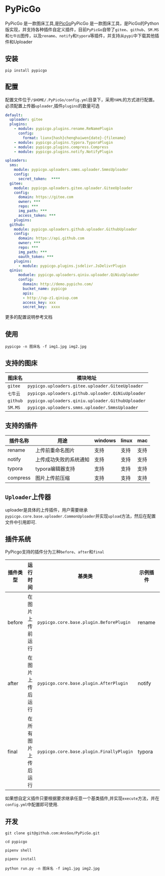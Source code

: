 # PyPicGo

PyPicGo 是一款图床工具,是[PicGo](https://github.com/PicGo/PicGo-Core)PyPicGo 是一款图床工具，是PicGo的Python版实现，并支持各种插件自定义插件，目前`PyPicGo`自带了`gitee`、`github`、`SM.MS`和`七牛云`图传，以及`rename`、`notify`和`typora`等插件，并支持从`pypi`中下载其他插件和Uploader

## 安装

```shell
pip install pypicgo
```

## 配置

配置文件位于`/$HOME/.PyPicGo/config.yml`目录下，采用`YAML`的方式进行配置。必须配置上传器`uploader`,插件`plugins`的数量可选

```yaml
default:
  uploader: gitee
  plugins:
    - module: pypicgo.plugins.rename.ReNamePlugin
      config:
        format: liunx{hash}chenghaiwen{date}-{filename}
    - module: pypicgo.plugins.typora.TyporaPlugin
    - module: pypicgo.plugins.compress.Compress
    - module: pypicgo.plugins.notify.NotifyPlugin

uploaders:
  sms:
    module: pypicgo.uploaders.smms.uploader.SmmsUploader
    config:
      secret_token:  ****
  gitee:
    module: pypicgo.uploaders.gitee.uploader.GiteeUploader
    config:
      domain: https://gitee.com
      owner: ***
      repo: ***
      img_path: ***
      access_token: ***
    plugins:
  github:
    module: pypicgo.uploaders.github.uploader.GithubUploader
    config:
      domain: https://api.github.com
      owner: ***
      repo: ***
      img_path: ***
      oauth_token: ***
    plugins:
      - module: pypicgo.plugins.jsdelivr.JsDelivrPlugin
  qiniu:
      moduele: pypicgo.uploaders.qiniu.uploader.QiNiuUploader
      config:
        domain: http://demo.pypicho.com/
        bucket_name: pypicgo
        apis:
        - http://up-z1.qiniup.com
        access_key: xxx
        secret_key:  xxxx
```

更多的配置说明参考文档

## 使用

```shell
pypicgo -n 图床名 -f img1.jpg img2.jpg
```

## 支持的图床

|图床名|模块地址|
|---|--|
| `gitee`|`pypicgo.uploaders.gitee.uploader.GiteeUploader`|
| `七牛云`|`pypicgo.uploaders.github.uploader.QiNiuUploader`|
| `github`|`pypicgo.uploaders.qiniu.uploader.GithubUploader`|
| `SM.MS`|`pypicgo.uploaders.smms.uploader.SmmsUploader`|

## 支持的插件

|插件名称|用途|windows|linux|mac|
|--|--|--|--|--|
|rename|上传前重命名图片|支持|支持|支持|
|notify|上传成功失败的系统通知|支持|支持|支持|
|typora|typora编辑器支持|支持|支持|支持|
|compress|图片上传前压缩|支持|支持|支持|

## `Uploader`上传器

uploader是具体的上传插件，用户需要继承`pypicgo.core.base.uploader.CommonUploader`并实现`upload`方法，然后在配置文件中引用即可.

## 插件系统

PyPicgo支持的插件分为三种`before`、`after`和`final`

|插件类型|运行时间|基类类|示例插件|运行时入参|
|--|--|--|--|--|
|before|在图片上传前运行|`pypicgo.core.base.plugin.BeforePlugin`|rename|File|
|after|在图片上传后运行|`pypicgo.core.base.plugin.AfterPlugin`|notify|Result|
|final|在所有图片上传后运行|`pypicgo.core.base.plugin.FinallyPlugin`|typora|List[Result]|

如果想自定义插件只要根据要求继承任意一个基类插件,并实现`execute`方法，并在`config.yml`中配置即可使用.


## 开发

```shell
git clone git@github.com:AnsGoo/PyPicGo.git

cd pypicgo

pipenv shell

pipenv install

python run.py -n 图床名 -f img1.jpg img2.jpg
```